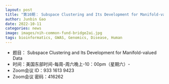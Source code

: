 ```yaml
---
layout: post
title: "第10期： Subspace Clustering and Its Development for Manifold-valued Data"
author: Junbin Gao 
date: 2022-10-11
categories: news
image: images/nih-common-fund-bridge2ai.jpg
tags: bioinformatics, GWAS, Genomics, Disease, Human
---
```


- 题目： Subspace Clustering and Its Development for Manifold-valued Data
- 时间：美国东部时间-每周-周六晚上-10：00pm（星期六）-
- Zoom会议 ID：933 1613 9423
- Zoom会议 密码：416262
